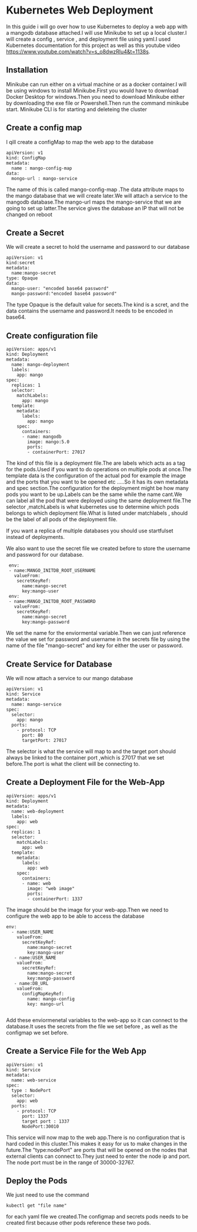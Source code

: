 # Kubernetes Web Deployment
In this guide i will go over how to use Kubernetes to deploy a web app with a mangodb database attached.I will use Minikube to set 
up a local cluster.I will create a config , service , and deployment file using yaml.I used Kubernetes documentation for this project as well
as this youtube video https://www.youtube.com/watch?v=s_o8dwzRlu4&t=1138s.

## Installation 
Minikube can run either on a virtual machine or as a docker container.I will be using windows to install Minikube.First you would have to 
download Docker Desktop for windows.Then you need to download Minikube either by downloading the exe file or Powershell.Then run the command
minikube start. Minikube CLI is for starting and deleteing the cluster 


## Create a config map
I qill create a configMap to map the web app to the database
```
apiVersion: v1
kind: ConfigMap
metadata:
  name : mango-config-map
data:
  mongo-url : mango-service 
```
The name of this is called mango-config-map .The data attribute maps to the mango database that we will create later.We will attach a service
to the mangodb database.The mango-url maps the mango-service that we are going to set up latter.The service gives the database an IP that will not
be changed on reboot

## Create a Secret
We will create a secret to hold the username and password to our database
```
apiVersion: v1
kind:secret
metadata:
  name:mango-secret
type: Opaque
data:
  mango-user: "encoded base64 password"
  mango-password:"encoded base64 password"

```
The type Opaque is the default value for secets.The kind is a scret, and the data contains the username and password.It needs to be 
encoded in base64.

## Create configuration file 

```
apiVersion: apps/v1
kind: Deployment
metadata:
  name: mango-deployment
  labels:
    app: mango
spec:
  replicas: 1
  selector:
    matchLabels:
      app: mango
  template:
    metadata:
      labels:
        app: mango
    spec:
      containers:
      - name: mangodb
        image: mango:5.0
        ports:
        - containerPort: 27017

```

The kind of this file is a deployment file.The are labels which acts as a tag for the pods.Used if you want to do operations on 
multiple pods at once.The template data is the configuration of the actual pod for example the image and the ports that you 
want to be opened etc .....So it has its own metadata and spec section.The configuration
for the deployment might be how many pods you want to be up.Labels can be the same while the name cant.We can label all the pod 
that were deployed using the same deployment file.The selector ,matchLabels is what kubernetes use to determine which pods belongs
to which deployment file.What is listed under matchlabels , should be the label of all pods of the deployment file.

If you want a replica of multiple databases you should use startfulset instead of deployments. 

We also want to use the secret file we created before to store the username and password for our database.
```
 env:
 - name:MANGO_INITDB_ROOT_USERNAME
   valueFrom:
    secretKeyRef:
      name:mango-secret
      key:mango-user 
 env:
 - name:MANGO_INITDB_ROOT_PASSWORD
   valueFrom:
    secretKeyRef:
      name:mango-secret
      key:mango-password
```
We set the name for the enviormental variable.Then we can just reference the value we set for password and username in the secrets
file by using the name of the file "mango-secret" and key for either the user or password.


## Create Service for Database
We will now attach a service to our mango database
```
apiVersion: v1
kind: Service
metadata:
  name: mango-service
spec:
  selector:
    app: mango 
  ports:
    - protocol: TCP
      port: 80
      targetPort: 27017
```
The selector is what the service will map to and the target port should always be linked to the container port ,which is 27017 that we set
before.The port is what the client will be connecting to. 

## Create a Deployment File for the Web-App

```
apiVersion: apps/v1
kind: Deployment
metadata:
  name: web-deployment
  labels:
    app: web
spec:
  replicas: 1
  selector:
    matchLabels:
      app: web
  template:
    metadata:
      labels:
        app: web
    spec:
      containers:
      - name: web
        image: "web image"
        ports:
        - containerPort: 1337

```
The image should be the image for your web-app.Then we need to configure the web app to be able to access the database 
```
env:
  - name:USER_NAME
    valueFrom:
      secretKeyRef:
        name:mango-secret
        key:mango-user
   - name:USER_NAME
    valueFrom:
      secretKeyRef:
        name:mango-secret
        key:mango-password
   - name:DB_URL
    valueFrom:
      configMapKeyRef:
        name: mango-config
        key: mango-url 
        
```
Add these enviormenetal variables to the web-app so it can connect to the database.It uses the secrets from the file we set before , as well
as the configmap we set before.


## Create a Service File for the Web App 
```
apiVersion: v1
kind: Service
metadata:
  name: web-service
spec:
  type : NodePort
  selector:
    app: web 
  ports:
    - protocol: TCP
      port: 1337
      target port : 1337
      NodePort:30010
```
This service will now map to the web app.There is no configuration that is hard coded in this cluster.This makes it easy for us to 
make changes in the future.The "type:nodePort" are ports that will be opened on the nodes that external clients can connect to.They just
need to enter the node ip and port. The node port must be in the range of 30000-32767.

## Deploy the Pods
We just need to use the command 
```
kubectl get "file name"
```
for each yaml file we created.The configmap and secrets pods needs to be created first because other pods reference these two pods.





